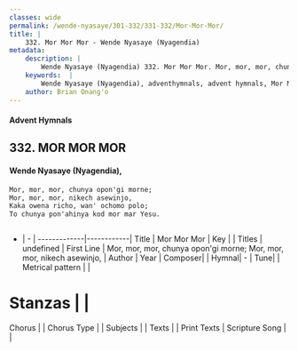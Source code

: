 ```yaml
---
classes: wide
permalink: /wende-nyasaye/301-332/331-332/Mor-Mor-Mor/
title: |
    332. Mor Mor Mor - Wende Nyasaye (Nyagendia)
metadata:
    description: |
        Wende Nyasaye (Nyagendia) 332. Mor Mor Mor. Mor, mor, mor, chunya opon'gi morne; Mor, mor, mor, nikech asewinjo, Kaka owena richo, wan' ochomo polo; To chunya pon'ahinya kod mor mar Yesu.   
    keywords:  |
        Wende Nyasaye (Nyagendia), adventhymnals, advent hymnals, Mor Mor Mor, Mor, mor, mor, chunya opon'gi morne; Mor, mor, mor, nikech asewinjo,. 
    author: Brian Onang'o
---
```


#### Advent Hymnals
## 332. MOR MOR MOR
####  Wende Nyasaye (Nyagendia),

```txt
Mor, mor, mor, chunya opon'gi morne;
Mor, mor, mor, nikech asewinjo,
Kaka owena richo, wan' ochomo polo;
To chunya pon'ahinya kod mor mar Yesu.



```

- |   -  |
-------------|------------|
Title | Mor Mor Mor |
Key |  |
Titles | undefined |
First Line | Mor, mor, mor, chunya opon'gi morne; Mor, mor, mor, nikech asewinjo, |
Author | 
Year | 
Composer| |
Hymnal|  - |
Tune|  |
Metrical pattern | |
# Stanzas |  |
Chorus |  |
Chorus Type |  |
Subjects | |
Texts |  |
Print Texts | 
Scripture Song |  |
    
